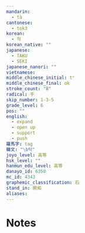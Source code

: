 ```yaml
---
mandarin:
  - tà
cantonese:
  - tok3
korean:
  - 척
korean_native: ""
japanese:
  - TAKU
  - SEKI
japanese_nanori: ""
vietnamese:
middle_chinese_initial: tʰ
middle_chinese_final: ɑk
stroke_count: "8"
radical: 手
skip_number: 1-3-5
grade_level: 6
pos: ""
english:
  - expand
  - open up
  - support
  - push
羅馬字: tag
韓文: "\b탁"
joyo_level: 高等
hsk_level: ""
hanmun_edu_level: 高等
danayo_id: 6350
mc_id: 4343
graphemic_classification: 石
stand_in: 開拓
aliases:
---
```


# Notes
